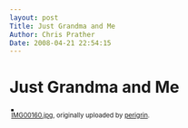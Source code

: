 ```yaml
---
layout: post
Title: Just Grandma and Me  
Author: Chris Prather
Date: 2008-04-21 22:54:15
---
```


# Just Grandma and Me
<style type="text/css">
.flickr-photo { border: solid 2px #000000; }
.flickr-yourcomment { }
.flickr-frame { text-align: left; padding: 3px; }
.flickr-caption { font-size: 0.8em; margin-top: 0px; }
</style>

<div class="flickr-frame">
	<a href="http://www.flickr.com/photos/perigrin/2380642388/" title="photo sharing"><img src="http://farm4.static.flickr.com/3090/2380642388_ebed0ca707.jpg" class="flickr-photo" alt="" /></a>
<br />
	<span class="flickr-caption"><a href="http://www.flickr.com/photos/perigrin/2380642388/">IMG00160.jpg</a>, originally uploaded by <a href="http://www.flickr.com/people/perigrin/">perigrin</a>.</span>
</div>
				
<p class="flickr-yourcomment">
	
</p>
